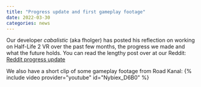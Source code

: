 ```yaml
---
title: "Progress update and first gameplay footage"
date: 2022-03-30
categories: news
---
```


Our developer *cabalistic* (aka fholger) has posted his reflection on working on
Half-Life 2 VR over the past few months, the progress we made and what the future holds.
You can read the lengthy post over at our Reddit:
[Reddit progress update](https://www.reddit.com/r/hlvr/comments/trrv6p/hl2vr_a_reflection_on_my_first_year_in_the/)

We also have a short clip of some gameplay footage from Road Kanal:
{% include video provider="youtube" id="Nybiex_D6B0" %}
